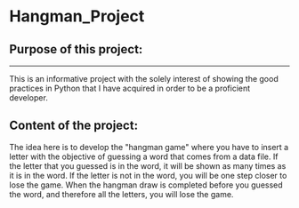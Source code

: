 # Hangman_Project
Purpose of this project:
------------------------
------------------------

This is an informative project with the solely interest of showing the good practices in Python that I have acquired in order to be a proficient developer.   

Content of the project:
-----------------------

The idea here is to develop the "hangman game" where you have to insert a letter with the objective of guessing a word that comes from a data file. If the letter that you guessed is in the word, it will be shown as many times as it is in the word. If the letter is not in the word, you will be one step closer to lose the game. When the hangman draw is completed before you guessed the word, and therefore all the letters, you will lose the game.  